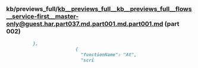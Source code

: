 ### kb/previews_full/kb__previews_full__kb__previews_full__flows__service-first__master-only@guest.har.part037.md.part001.md.part001.md (part 002)

```md
          },
                          {
                            "functionName": "At",
                            "scri
```

```
